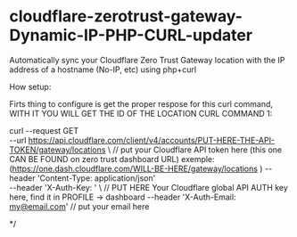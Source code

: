 # cloudflare-zerotrust-gateway-Dynamic-IP-PHP-CURL-updater
Automatically sync your Cloudflare Zero Trust Gateway location with the IP address of a hostname (No-IP, etc) using php+curl

How setup:

Firts thing to configure is get the proper respose for this curl command, WITH IT YOU WILL GET THE ID OF THE LOCATION
CURL COMMAND 1:  

curl --request GET \
  --url https://api.cloudflare.com/client/v4/accounts/PUT-HERE-THE-API-TOKEN/gateway/locations \ // put your Cloudflare API token here (this one CAN BE FOUND on zero trust dashboard URL) exemple: (https://one.dash.cloudflare.com/WILL-BE-HERE/gateway/locations )
  --header 'Content-Type: application/json' \
  --header 'X-Auth-Key: ' \    // PUT HERE Your Cloudflare global API AUTH key here, find it in PROFILE -> dashboard
  --header 'X-Auth-Email: my@email.com' // put your email here

*/
